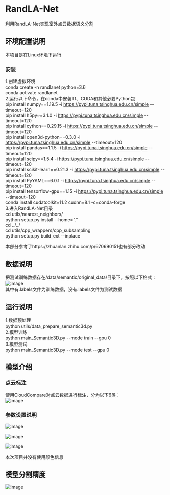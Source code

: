# RandLA-Net
利用RandLA-Net实现室外点云数据语义分割
## 环境配置说明
本项目是在Linux环境下运行
### 安装
1.创建虚拟环境   
conda create -n randlanet python=3.6      
conda activate randlanet      
2.运行以下命令，在conda中安装Tf、CUDA和其他必要Python包      
pip install numpy==1.19.5 -i https://pypi.tuna.tsinghua.edu.cn/simple --timeout=120   
pip install h5py~=3.1.0 -i https://pypi.tuna.tsinghua.edu.cn/simple --timeout=120   
pip install cython==0.29.15 -i https://pypi.tuna.tsinghua.edu.cn/simple --timeout=120   
pip install open3d-python==0.3.0 -i https://pypi.tuna.tsinghua.edu.cn/simple --timeout=120   
pip install pandas==1.1.5 -i https://pypi.tuna.tsinghua.edu.cn/simple --timeout=120   
pip install scipy==1.5.4 -i https://pypi.tuna.tsinghua.edu.cn/simple --timeout=120   
pip install scikit-learn==0.21.3 -i https://pypi.tuna.tsinghua.edu.cn/simple --timeout=120   
pip install PyYAML==6.0.1 -i https://pypi.tuna.tsinghua.edu.cn/simple --timeout=120   
pip install tensorflow-gpu==1.15 -i https://pypi.tuna.tsinghua.edu.cn/simple --timeout=120   
conda install cudatoolkit=11.2 cudnn=8.1 -c=conda-forge   
3.进入RandLA-Net目录  
cd utils/nearest_neighbors/   
python setup.py install --home="."   
cd ../../   
cd utils/cpp_wrappers/cpp_subsampling   
python setup.py build_ext --inplace   

本部分参考了https://zhuanlan.zhihu.com/p/670690151也有部分改动   

## 数据说明
把测试训练数据存在/data/semantic/original_data/目录下，按照以下格式：   
![image](https://github.com/user-attachments/assets/5c7cc67d-deaa-4f0f-a158-057f7d1a802c)   
其中有.labels文件为训练数据，没有.labels文件为测试数据

## 运行说明
1.数据预处理   
python utils/data_prepare_semantic3d.py   
2.模型训练   
python main_Semantic3D.py --mode train --gpu 0   
3.模型测试   
python main_Semantic3D.py --mode test --gpu 0   

## 模型介绍
### 点云标注
使用CloudCompare对点云数据进行标注，分为以下6类：   
![image](https://github.com/user-attachments/assets/06ba9de6-a7d5-4ef9-8ce7-60b582d4ea2d)   
### 参数设置说明
![image](https://github.com/user-attachments/assets/4e2d350a-9557-45d5-b8a1-54e033ccc636)   

![image](https://github.com/user-attachments/assets/b2804517-b982-4ad0-b6f3-6e019f1fb496)   

![image](https://github.com/user-attachments/assets/51fe0d57-fb4f-480b-9f29-0c2ef341ffd4)   

本次项目并没有使用颜色信息

## 模型分割精度
![image](https://github.com/user-attachments/assets/c23ac61e-7f03-46bf-9b7a-1ec763adb047)










